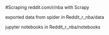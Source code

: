 #Scraping reddit.com/r/nba with Scrapy

exported data from spider in Reddit_r_nba/data 

jupyter notebooks in Reddit_r_nba/notebooks

